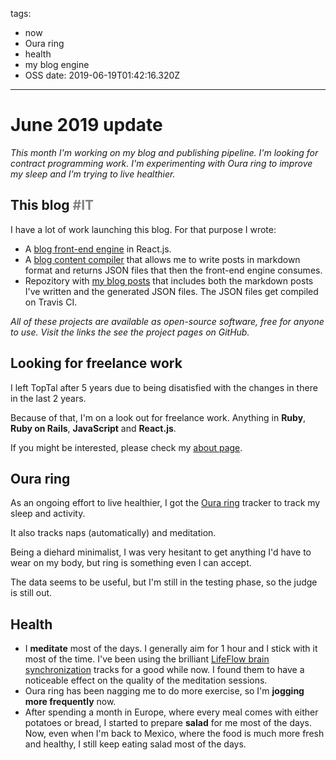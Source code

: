 tags:
  - now
  - Oura ring
  - health
  - my blog engine
  - OSS
date: 2019-06-19T01:42:16.320Z

---

# June 2019 update

_This month I'm working on my blog and publishing pipeline. I'm looking for contract programming work. I'm experimenting with Oura ring to improve my sleep and I'm trying to live healthier._

## This blog <span style="color: gray">#IT</span>

I have a lot of work launching this blog. For that purpose I wrote:

- A [blog front-end engine][gh-blog-engine] in React.js.
- A [blog content compiler][gh-blog-generator] that allows me to write posts in markdown format and returns JSON files that then the front-end engine consumes.
- Repozitory with [my blog posts][gh-data-blog] that includes both the markdown posts I've written and the generated JSON files. The JSON files get compiled on Travis CI.
<!-- TODO: the runner to take it from Dropbox once I have a URL. -->

_All of these projects are available as open-source software, free for anyone to use. Visit the links the see the project pages on GitHub._

## Looking for freelance work

I left TopTal after 5 years due to being disatisfied with the changes in there in the last 2 years.

Because of that, I'm on a look out for freelance work. Anything in **Ruby**, **Ruby on Rails**, **JavaScript** and **React.js**.

If you might be interested, please check my [about page](/about).

## Oura ring

As an ongoing effort to live healthier, I got the [Oura ring][oura-ring] tracker to track my sleep and activity.

It also tracks naps (automatically) and meditation.

Being a diehard minimalist, I was very hesitant to get anything I'd have to wear on my body, but ring is something even I can accept.

The data seems to be useful, but I'm still in the testing phase, so the judge is still out.

## Health

- I **meditate** most of the days. I generally aim for 1 hour and I stick with it most of the time. I've been using the brilliant [LifeFlow brain synchronization][lifeflow] tracks for a good while now. I found them to have a noticeable effect on the quality of the meditation sessions.
- Oura ring has been nagging me to do more exercise, so I'm **jogging more frequently** now.
- After spending a month in Europe, where every meal comes with either potatoes or bread, I started to prepare **salad** for me most of the days. Now, even when I'm back to Mexico, where the food is much more fresh and healthy, I still keep eating salad most of the days.

<!-- Links -->
[gh-blog-engine]: https://github.com/botanicus/blog
[gh-blog-generator]: https://github.com/botanicus/blog-generator.js
[gh-data-blog]: https://github.com/botanicus/data.blog
[oura-ring]: https://ouraring.com/
[lifeflow]: https://www.project-meditation.org
